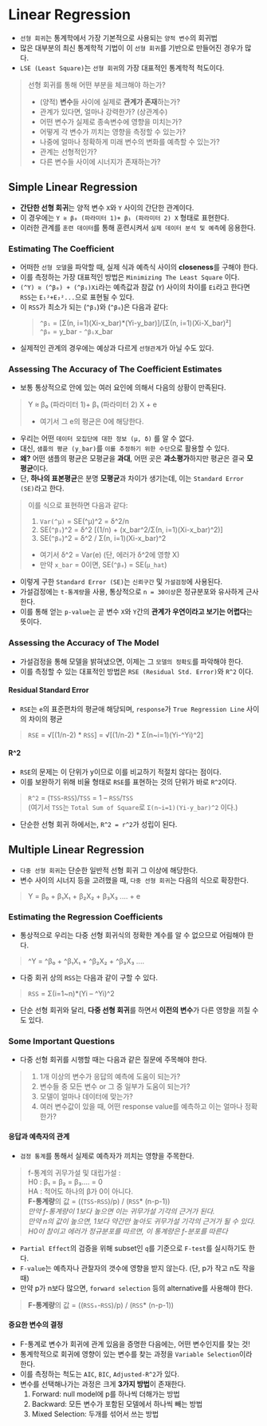 # Linear Regression

* `선형 회귀`는 통계학에서 가장 기본적으로 사용되는 `양적 변수`의 회귀법
* 많은 대부분의 최신 통계학적 기법이 이 `선형 회귀`를 기반으로 만들어진 경우가 많다.
* `LSE (Least Square)`는 `선형 회귀`의 가장 대표적인 통계학적 척도이다.

> 선형 회귀를 통해 어떤 부분을 체크해야 하는가?
> * (양적) **변수**들 사이에 실제로 **관계가 존재**하는가?
> * 관계가 있다면, 얼마나 강력한가? (상관계수)
> * 어떤 변수가 실제로 종속변수에 영향을 미치는가?
> * 어떻게 각 변수가 끼치는 영향을 측정할 수 있는가?
> * 나중에 얼마나 정확하게 미래 변수의 변화를 예측할 수 있는가?
> * 관계는 선형적인가?
> * 다른 변수들 사이에 시너지가 존재하는가?

## Simple Linear Regression
* **간단한 선형 회귀**는 양적 변수 `X`와 `Y` 사이의 간단한 관계이다.
* 이 경우에는 `Y ⩬ β₀ (파라미터 1)+ β₁ (파라미터 2) X` 형태로 표현한다.
* 이러한 관계를 `훈련 데이터`를 통해 훈련시켜서 `실제 데이터 분석 및 예측`에 응용한다.

### Estimating The Coefficient
* 어떠한 `선형 모델`을 파악할 때, 실제 식과 예측식 사이의 **closeness**를 구해야 한다.
* 이를 측정하는 가장 대표적인 방법은 `Minimizing The Least Square` 이다.
* `(^Y) ⩬ (^β₀) + (^β₁)Xi`라는 예측값과 참값 (`Y`) 사이의 차이를 `Ei`라고 한다면    
  `RSS`는 `E₁²+E₂²...`으로 표현될 수 있다.
* 이 `RSS`가 최소가 되는 (`^β₁`)와 (`^β₀`)은 다음과 같다:    
    > `^β₁` = [Σ(n, i=1)(Xi-x_bar)*(Yi-y_bar)]/[Σ(n, i=1)(Xi-X_bar)²]    
    `^β₀` = y_bar -  `^β₁`x_bar
* 실제적인 관계의 경우에는 예상과 다르게 `선형관계`가 아닐 수도 있다.

### Assessing The Accuracy of The Coefficient Estimates
* 보통 통상적으로 안에 있는 여러 요인에 의해서 다음의 상황이 만족된다.
> Y ⩬ β₀ (파라미터 1)+ β₁ (파라미터 2) X + e
> * 여기서 그 e의 평균은 0에 해당한다.
* 우리는 어떤 `데이터 모집단에 대한 정보 (μ, δ)` 를 알 수 없다.
* 대신, `샘플의 평균 (y_bar)`를 `이를 추정하기 위한 수단`으로 활용할 수 있다.
* **왜?** 어떤 샘플의 평균은 모평균을 **과대**, 어떤 곳은 **과소평가**하지만 평균은 결국 **모평균**이다.
* 단, **하나의 표본평균**은 분명 **모평균**과 차이가 생기는데, 이는 `Standard Error (SE)`라고 한다.
> 이를 식으로 표현하면 다음과 같다:    
> 1) `Var(^μ)` = SE(^μ)^2 = δ^2/n
> 2) SE(`^β₁`)^2 = δ^2 [(1/n) + (x_bar^2/Σ(n, i=1)(Xi-x_bar)^2)]
> 3) SE(`^β₀`)^2 = δ^2 / Σ(n, i=1)(Xi-x_bar)^2    
> * 여기서 δ^2 = Var(e) (단, 에러가 δ^2에 영향 X)
> * 만약 `x_bar` = 0이면, SE(`^β₀`) = SE(`μ_hat`)
* 이렇게 구한 `Standard Error (SE)`는 `신뢰구간` 및 `가설검정`에 사용된다.
* 가설검정에는 `t-통계량`을 사용, 통상적으로 `n = 30이상`은 정규분포와 유사하게 근사한다.
* 이를 통해 얻는 `p-value`는 곧 변수 `X`와 `Y`간의 **관계가 우연이라고 보기는 어렵다**는 뜻이다.

### Assessing the Accuracy of The Model
* 가설검정을 통해 모델을 밝혀냈으면, 이제는 그 `모델의 정확도`를 파악해야 한다.
* 이를 측정할 수 있는 대표적인 방법은 `RSE (Residual Std. Error)`와 `R^2` 이다.

#### Residual Standard Error
* `RSE`는 `e`의 표준편차의 평균애 해당되며, `response`가 `True Regression Line` 사이의 차이의 평균
> `RSE` = √[(1/n-2) * `RSS`] = √[(1/n-2) * Σ(n~i=1)(Yi-^Yi)^2]

#### R^2
* `RSE`의 문제는 이 단위가 y이므로 이를 비교하기 적절치 않다는 점이다.
* 이를 보완하기 위해 비율 형태로 `RSE`를 표현하는 것의 단위가 바로 `R^2`이다.
> `R^2` = (`TSS`-`RSS`)/`TSS` = 1 – `RSS`/`TSS`    
> (여기서 `TSS`는 `Total Sum of Square`로 `Σ(n~i=1)(Yi-y_bar)^2` 이다.)
* 단순한 선형 회귀 하에서는, `R^2 = r^2`가 성립이 된다.

## Multiple Linear Regression
* `다중 선형 회귀`는 단순한 일반적 선형 회귀 그 이상에 해당한다.
* 변수 사이의 시너지 등을 고려했을 때, `다중 선형 회귀`는 다음의 식으로 확장한다.
> Y = β₀ + β₁X₁ + β₂X₂ + β₃X₃ .... + e

### Estimating the Regression Coefficients
* 통상적으로 우리는 다중 선형 회귀식의 정확한 계수를 알 수 없으므로 어림해야 한다.
> ^Y = ^β₀ + ^β₁X₁ + ^β₂X₂ + ^β₃X₃ ....
* 다중 회귀 상의 `RSS`는 다음과 같이 구할 수 있다.
> `RSS` = Σ(i=1~n)*(Yi – ^Yi)^2
* 단순 선형 회귀와 달리, **다중 선형 회귀**를 하면서 **이전의 변수**가 다른 영향을 끼칠 수도 있다.

### Some Important Questions
* 다중 선형 회귀를 시행할 때는 다음과 같은 질문에 주목해야 한다.
> 1) 1개 이상의 변수가 응답의 예측에 도움이 되는가?
> 2) 변수들 중 모든 변수 or 그 중 일부가 도움이 되는가?
> 3) 모델이 얼마나 데이터에 맞는가?
> 4) 여러 변수값이 있을 때, 어떤 response value를 예측하고 이는 얼마나 정확한가?

#### 응답과 예측자의 관계
* `검정 통계`를 통해서 실제로 예측자가 끼치는 영향을 주목한다.
> f-통계의 귀무가설 및 대립가설 :    
> H0 : β₁ = β₂ = β₃.... = 0    
> HA : 적어도 하나의 β가 0이 아니다.    
> **F-통계량**의 값 = ((`TSS`-`RSS`)/p) / (`RSS`* (n-p-1))    
> *만약 f-통계량이 1보다 높으면 이는 귀무가설 기각의 근거가 된다.*    
> *만약 n의 값이 높으면, 1보다 약간만 높아도 귀무가설 기각의 근거가 될 수 있다.*    
> *H0이 참이고 에러가 정규분포를 따르면, 이 통계량은 f-분포를 따른다*
* `Partial Effect`의 검증을 위해 subset인 `q`를 기준으로 `F-test`를 실시하기도 한다.
* `F-value`는 예측자나 관찰자의 갯수에 영향을 받지 않는다. (단, p가 작고 n도 작을 때)
* 만약 p가 n보다 많으면, `forward selection` 등의 alternative를 사용해야 한다.
> **F-통계량**의 값 = ((`RSS₀`-`RSS`)/p) / (`RSS`* (n-p-1))   

#### 중요한 변수의 결정
* F-통계로 변수가 회귀에 관계 있음을 증명한 다음에는, 어떤 변수인지를 찾는 것!
* 통계학적으로 회귀에 영향이 있는 변수를 찾는 과정을 `Variable Selection`이라 한다.
* 이를 측정하는 척도는 `AIC`, `BIC`, `Adjusted-R^2`가 있다.
* 변수를 선택해나가는 과정은 크게 **3가지 방법**이 존재한다.
    1) Forward: null model에 p를 하나씩 더해가는 방법
    2) Backward: 모든 변수가 포함된 모델에서 하나씩 빼는 방법
    3) Mixed Selection: 두개를 섞어서 쓰는 방법

